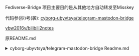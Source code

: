 Fediverse-Bridge 项目主要目的是从其他地方自动转发至Misskey

代码参(抄)考(袭):
[cyborg-ubyvtsya/telegram-mastodon-bridge](https://github.com/cyborg-ubyvtsya/telegram-mastodon-bridge)

[ybw2016v/bilibili2notes](https://github.com/ybw2016v/bilibili2notes)

原README.md
<details>
  <summary>cyborg-ubyvtsya/telegram-mastodon-bridge Readme.md</summary>
  # Telebridge

![demonstration](https://github.com/cyborg-ubyvtsya/telegram-mastodon-bridge/blob/main/img/demo.gif)

Telegram/Mastodon bot for forwarding messages.

## Usage

- [Create a telegram bot](https://core.telegram.org/bots#3-how-do-i-create-a-bot)
- - Recieve telegram's access token
- [Create a mastodon bot](https://tinysubversions.com/notes/mastodon-bot/)
- - Give it the rights to write statuses
- - Save mastodon's access token
- Subscribe your telegram bot to channel(s) you need
- Install dependencies `pip install -r requirements.txt`
- Launch main.py and follow instructions
- Bot will start forwarding posts

### Limitations

- Only reposts plain text, images, and videos
- Image galleries are published as separate posts

# Телеміст

Телеграм/Мастодон бот, який дописи з тг в мастодон.

## Використання

- [Створіть бота в Телеграм](https://core.telegram.org/bots#3-how-do-i-create-a-bot)
- - Отримайте токен доступу
- [Створіть бота в Мастодон](https://tinysubversions.com/notes/mastodon-bot/)
- - Дайте йому доступ до створення дописів
- - Збережіть токен доступу
- Підпишіть бота на потрібні канали в телеграмі
- Встановіть залежності `pip install -r requirements.txt`
- Відкрийте main.py і змініть видимість постів в `mastodon_visibility = "direct"`
- Запустіть скрипт і слідуйте інструкціям
- Бот почне постити нові дописи з каналу на який він підписаний

### Обмеження

- Підтримуються лише текст, світлини, та відео
- Галереї публікуються в окремих дописах

</details>
